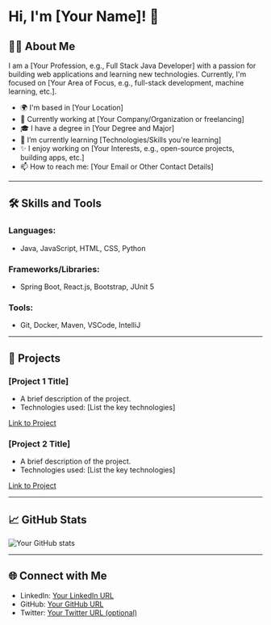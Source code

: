 # Hi, I'm [Your Name]! 👋

## 👨‍💻 About Me

I am a [Your Profession, e.g., Full Stack Java Developer] with a passion for building web applications and learning new technologies. Currently, I'm focused on [Your Area of Focus, e.g., full-stack development, machine learning, etc.].

- 🌍 I'm based in [Your Location]
- 💼 Currently working at [Your Company/Organization or freelancing]
- 🎓 I have a degree in [Your Degree and Major]
- 🌱 I’m currently learning [Technologies/Skills you're learning]
- ✨ I enjoy working on [Your Interests, e.g., open-source projects, building apps, etc.]
- 📫 How to reach me: [Your Email or Other Contact Details]

---

## 🛠️ Skills and Tools

### Languages:
- Java, JavaScript, HTML, CSS, Python

### Frameworks/Libraries:
- Spring Boot, React.js, Bootstrap, JUnit 5

### Tools:
- Git, Docker, Maven, VSCode, IntelliJ

---

## 🚀 Projects

### [Project 1 Title]
- A brief description of the project.
- Technologies used: [List the key technologies]

[Link to Project](#)

### [Project 2 Title]
- A brief description of the project.
- Technologies used: [List the key technologies]

[Link to Project](#)

---

## 📈 GitHub Stats

![Your GitHub stats](https://github-readme-stats.vercel.app/api?username=your-github-username&show_icons=true&theme=radical)

---

## 🌐 Connect with Me

- LinkedIn: [Your LinkedIn URL](#)
- GitHub: [Your GitHub URL](#)
- Twitter: [Your Twitter URL (optional)](#)

